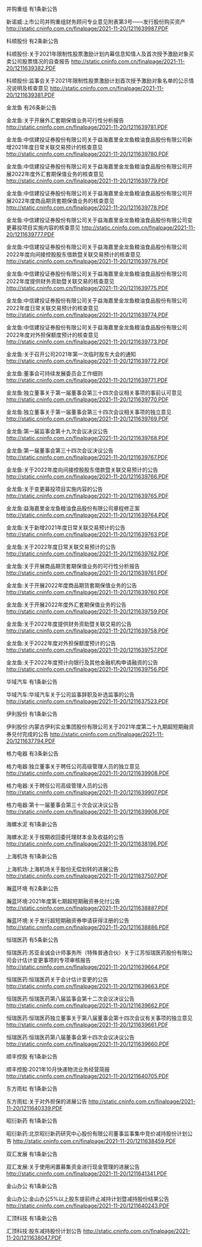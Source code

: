 并购重组 有1条新公告 

新诺威:上市公司并购重组财务顾问专业意见附表第3号——发行股份购买资产 http://static.cninfo.com.cn/finalpage/2021-11-20/1211639987.PDF 

科顺股份 有2条新公告 

科顺股份:关于2021年限制性股票激励计划内幕信息知情人及首次授予激励对象买卖公司股票情况的自查报告 http://static.cninfo.com.cn/finalpage/2021-11-20/1211639382.PDF 

科顺股份:监事会关于2021年限制性股票激励计划首次授予激励对象名单的公示情况说明及核查意见 http://static.cninfo.com.cn/finalpage/2021-11-20/1211639381.PDF 

金龙鱼 有26条新公告 

金龙鱼:关于开展外汇套期保值业务可行性分析报告 http://static.cninfo.com.cn/finalpage/2021-11-20/1211639781.PDF 

金龙鱼:中信建投证券股份有限公司关于益海嘉里金龙鱼粮油食品股份有限公司新增2021年度日常关联交易预计的核查意见 http://static.cninfo.com.cn/finalpage/2021-11-20/1211639780.PDF 

金龙鱼:中信建投证券股份有限公司关于益海嘉里金龙鱼粮油食品股份有限公司开展2022年度外汇套期保值业务的核查意见 http://static.cninfo.com.cn/finalpage/2021-11-20/1211639779.PDF 

金龙鱼:中信建投证券股份有限公司关于益海嘉里金龙鱼粮油食品股份有限公司开展2022年度商品期货套期保值业务的核查意见 http://static.cninfo.com.cn/finalpage/2021-11-20/1211639778.PDF 

金龙鱼:中信建投证券股份有限公司关于益海嘉里金龙鱼粮油食品股份有限公司变更募投项目实施内容的核查意见 http://static.cninfo.com.cn/finalpage/2021-11-20/1211639777.PDF 

金龙鱼:中信建投证券股份有限公司关于益海嘉里金龙鱼粮油食品股份有限公司2022年度向间接控股股东借款暨关联交易预计的核查意见 http://static.cninfo.com.cn/finalpage/2021-11-20/1211639776.PDF 

金龙鱼:中信建投证券股份有限公司关于益海嘉里金龙鱼粮油食品股份有限公司2022年度提供财务资助暨关联交易的核查意见 http://static.cninfo.com.cn/finalpage/2021-11-20/1211639775.PDF 

金龙鱼:中信建投证券股份有限公司关于益海嘉里金龙鱼粮油食品股份有限公司2022年度日常关联交易预计的核查意见 http://static.cninfo.com.cn/finalpage/2021-11-20/1211639774.PDF 

金龙鱼:中信建投证券股份有限公司关于益海嘉里金龙鱼粮油食品股份有限公司2022年度对外担保额度预计的核查意见 http://static.cninfo.com.cn/finalpage/2021-11-20/1211639773.PDF 

金龙鱼:关于召开公司2021年第一次临时股东大会的通知 http://static.cninfo.com.cn/finalpage/2021-11-20/1211639772.PDF 

金龙鱼:董事会可持续发展委员会工作细则 http://static.cninfo.com.cn/finalpage/2021-11-20/1211639771.PDF 

金龙鱼:独立董事关于第一届董事会第三十四次会议相关事项的事前认可意见 http://static.cninfo.com.cn/finalpage/2021-11-20/1211639770.PDF 

金龙鱼:独立董事关于第一届董事会第三十四次会议相关事项的独立意见 http://static.cninfo.com.cn/finalpage/2021-11-20/1211639769.PDF 

金龙鱼:第一届监事会第十九次会议决议公告 http://static.cninfo.com.cn/finalpage/2021-11-20/1211639768.PDF 

金龙鱼:第一届董事会第三十四次会议决议公告 http://static.cninfo.com.cn/finalpage/2021-11-20/1211639767.PDF 

金龙鱼:关于2022年度向间接控股股东借款暨关联交易预计的公告 http://static.cninfo.com.cn/finalpage/2021-11-20/1211639766.PDF 

金龙鱼:关于变更募投项目实施内容的公告 http://static.cninfo.com.cn/finalpage/2021-11-20/1211639765.PDF 

金龙鱼:益海嘉里金龙鱼粮油食品股份有限公司章程修正案 http://static.cninfo.com.cn/finalpage/2021-11-20/1211639764.PDF 

金龙鱼:关于新增2021年度日常关联交易预计的公告 http://static.cninfo.com.cn/finalpage/2021-11-20/1211639763.PDF 

金龙鱼:关于2022年度日常关联交易预计的公告 http://static.cninfo.com.cn/finalpage/2021-11-20/1211639762.PDF 

金龙鱼:关于开展商品期货套期保值业务的可行性分析报告 http://static.cninfo.com.cn/finalpage/2021-11-20/1211639761.PDF 

金龙鱼:关于开展2022年度商品期货套期保值业务的公告 http://static.cninfo.com.cn/finalpage/2021-11-20/1211639760.PDF 

金龙鱼:关于开展2022年度外汇套期保值业务的公告 http://static.cninfo.com.cn/finalpage/2021-11-20/1211639759.PDF 

金龙鱼:关于2022年度提供财务资助暨关联交易的公告 http://static.cninfo.com.cn/finalpage/2021-11-20/1211639758.PDF 

金龙鱼:关于2022年度对外担保额度预计的公告 http://static.cninfo.com.cn/finalpage/2021-11-20/1211639757.PDF 

金龙鱼:关于2022年度预计向银行及其他金融机构申请融资的公告 http://static.cninfo.com.cn/finalpage/2021-11-20/1211639756.PDF 

华域汽车 有1条新公告 

华域汽车:华域汽车关于公司监事辞职及补选监事的公告 http://static.cninfo.com.cn/finalpage/2021-11-20/1211637523.PDF 

伊利股份 有1条新公告 

伊利股份:内蒙古伊利实业集团股份有限公司关于2021年度第二十九期超短期融资券兑付完成的公告 http://static.cninfo.com.cn/finalpage/2021-11-20/1211637794.PDF 

格力电器 有3条新公告 

格力电器:独立董事关于聘任公司高级管理人员的独立意见 http://static.cninfo.com.cn/finalpage/2021-11-20/1211639908.PDF 

格力电器:关于聘任公司高级管理人员的公告 http://static.cninfo.com.cn/finalpage/2021-11-20/1211639907.PDF 

格力电器:第十一届董事会第三十次会议决议公告 http://static.cninfo.com.cn/finalpage/2021-11-20/1211639906.PDF 

海螺水泥 有1条新公告 

海螺水泥:关于按期收回委托理财本金及收益的公告 http://static.cninfo.com.cn/finalpage/2021-11-20/1211638196.PDF 

上海机场 有1条新公告 

上海机场:上海机场关于股份无偿划转的进展公告 http://static.cninfo.com.cn/finalpage/2021-11-20/1211637507.PDF 

瀚蓝环境 有2条新公告 

瀚蓝环境:2021年度第七期超短期融资券兑付公告 http://static.cninfo.com.cn/finalpage/2021-11-20/1211638887.PDF 

瀚蓝环境:关于发行超短期融资券申请获得注册的公告 http://static.cninfo.com.cn/finalpage/2021-11-20/1211638886.PDF 

恒瑞医药 有5条新公告 

恒瑞医药:苏亚金诚会计师事务所（特殊普通合伙）关于江苏恒瑞医药股份有限公司会计估计变更事项的专项审核报告 http://static.cninfo.com.cn/finalpage/2021-11-20/1211639664.PDF 

恒瑞医药:恒瑞医药关于会计估计变更的公告 http://static.cninfo.com.cn/finalpage/2021-11-20/1211639663.PDF 

恒瑞医药:恒瑞医药第八届监事会第十二次会议决议公告 http://static.cninfo.com.cn/finalpage/2021-11-20/1211639662.PDF 

恒瑞医药:恒瑞医药独立董事关于第八届董事会第十四次会议有关事项的独立意见 http://static.cninfo.com.cn/finalpage/2021-11-20/1211639661.PDF 

恒瑞医药:恒瑞医药第八届董事会第十四次会议决议公告 http://static.cninfo.com.cn/finalpage/2021-11-20/1211639660.PDF 

顺丰控股 有1条新公告 

顺丰控股:2021年10月快递物流业务经营简报 http://static.cninfo.com.cn/finalpage/2021-11-20/1211640705.PDF 

东方雨虹 有1条新公告 

东方雨虹:关于对外担保的进展公告 http://static.cninfo.com.cn/finalpage/2021-11-20/1211640339.PDF 

昭衍新药 有1条新公告 

昭衍新药:北京昭衍新药研究中心股份有限公司董事监事集中竞价减持股份计划公告 http://static.cninfo.com.cn/finalpage/2021-11-20/1211638459.PDF 

双汇发展 有1条新公告 

双汇发展:关于使用闲置募集资金进行现金管理的进展公告 http://static.cninfo.com.cn/finalpage/2021-11-20/1211641341.PDF 

金山办公 有1条新公告 

金山办公:金山办公5%以上股东提前终止减持计划暨减持股份结果公告 http://static.cninfo.com.cn/finalpage/2021-11-20/1211640243.PDF 

汇顶科技 有1条新公告 

汇顶科技:股东减持股份计划公告 http://static.cninfo.com.cn/finalpage/2021-11-20/1211638047.PDF 

